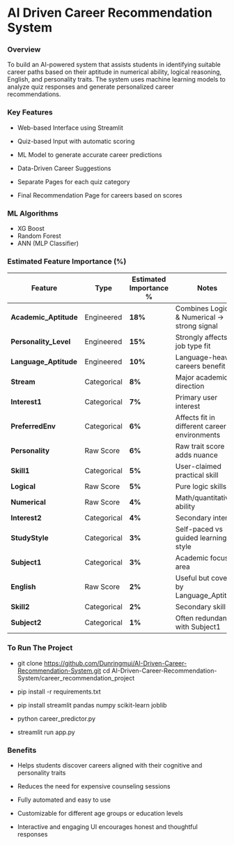# AI Driven Career Recommendation System

### Overview
To build an AI-powered system that assists students in identifying suitable career paths based on their aptitude in numerical ability, logical reasoning, English, and personality traits. The system uses machine learning models to analyze quiz responses and generate personalized career recommendations.

### Key Features
- Web-based Interface using Streamlit

- Quiz-based Input with automatic scoring

- ML Model to generate accurate career predictions

- Data-Driven Career Suggestions

- Separate Pages for each quiz category

- Final Recommendation Page for careers based on scores

### ML Algorithms
- XG Boost
- Random Forest
- ANN (MLP Classifier)

### Estimated Feature Importance (%)
| Feature                | Type        | Estimated Importance % | Notes                                        |
| ---------------------- | ----------- | ---------------------- | -------------------------------------------- |
| **Academic\_Aptitude** | Engineered  | **18%**                | Combines Logical & Numerical → strong signal |
| **Personality\_Level** | Engineered  | **15%**                | Strongly affects job type fit                |
| **Language\_Aptitude** | Engineered  | **10%**                | Language-heavy careers benefit               |
| **Stream**             | Categorical | **8%**                 | Major academic direction                     |
| **Interest1**          | Categorical | **7%**                 | Primary user interest                        |
| **PreferredEnv**       | Categorical | **6%**                 | Affects fit in different career environments |
| **Personality**        | Raw Score   | **6%**                 | Raw trait score adds nuance                  |
| **Skill1**             | Categorical | **5%**                 | User-claimed practical skill                 |
| **Logical**            | Raw Score   | **5%**                 | Pure logic skills                            |
| **Numerical**          | Raw Score   | **4%**                 | Math/quantitative ability                    |
| **Interest2**          | Categorical | **4%**                 | Secondary interest                           |
| **StudyStyle**         | Categorical | **3%**                 | Self-paced vs guided learning style          |
| **Subject1**           | Categorical | **3%**                 | Academic focus area                          |
| **English**            | Raw Score   | **2%**                 | Useful but covered by Language\_Aptitude     |
| **Skill2**             | Categorical | **2%**                 | Secondary skill                              |
| **Subject2**           | Categorical | **1%**                 | Often redundant with Subject1                |


### To Run The Project
- git clone https://github.com/Dunringmui/AI-Driven-Career-Recommendation-System.git
cd AI-Driven-Career-Recommendation-System/career_recommendation_project

- pip install -r requirements.txt

- pip install streamlit pandas numpy scikit-learn joblib

- python career_predictor.py

- streamlit run app.py


### Benefits
- Helps students discover careers aligned with their cognitive and personality traits

- Reduces the need for expensive counseling sessions

- Fully automated and easy to use

- Customizable for different age groups or education levels

- Interactive and engaging UI encourages honest and thoughtful responses

